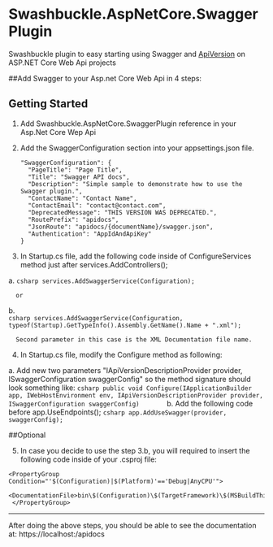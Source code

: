 # Swashbuckle.AspNetCore.SwaggerPlugin
Swashbuckle plugin to easy starting using Swagger and [ApiVersion](https://github.com/microsoft/aspnet-api-versioning) on ASP.NET Core Web Api projects

##Add Swagger to your Asp.net Core Web Api in 4 steps:

## Getting Started 

1. Add Swashbuckle.AspNetCore.SwaggerPlugin reference in your Asp.Net Core Wep Api

2. Add the SwaggerConfiguration section into your appsettings.json file.

    ```
    "SwaggerConfiguration": {
      "PageTitle": "Page Title",
      "Title": "Swagger API docs",
      "Description": "Simple sample to demonstrate how to use the Swagger plugin.",
      "ContactName": "Contact Name",
      "ContactEmail": "contact@contact.com",
      "DeprecatedMessage": "THIS VERSION WAS DEPRECATED.",
      "RoutePrefix": "apidocs",
      "JsonRoute": "apidocs/{documentName}/swagger.json",
      "Authentication": "AppIdAndApiKey"
    }
    ```
3. In Startup.cs file, add the following code inside of ConfigureServices method just after services.AddControllers();

  a.
      ```csharp
      services.AddSwaggerService(Configuration);
      ```
    
      or

  b.    
      ```csharp
      services.AddSwaggerService(Configuration, typeof(Startup).GetTypeInfo().Assembly.GetName().Name + ".xml");
      ```
    
      Second parameter in this case is the XML Documentation file name.
    
4. In Startup.cs file, modify the Configure method as following:

  a. Add new two parameters "IApiVersionDescriptionProvider provider, ISwaggerConfiguration swaggerConfig" so the method signature should look something like:
      ```csharp
      public void Configure(IApplicationBuilder app, IWebHostEnvironment env, IApiVersionDescriptionProvider provider, ISwaggerConfiguration swaggerConfig)      
      ```
  b. Add the following code before app.UseEndpoints();
      ```csharp
      app.AddUseSwagger(provider, swaggerConfig);      
      ```
  
 ##Optional 
 
 5. In case you decide to use the step 3.b, you will required to insert the following code inside of your .csproj file:
 
 ```
 <PropertyGroup Condition="'$(Configuration)|$(Platform)'=='Debug|AnyCPU'">
    <DocumentationFile>bin\$(Configuration)\$(TargetFramework)\$(MSBuildThisFileName).xml</DocumentationFile>
  </PropertyGroup>
  ```
  
  ---
  
  After doing the above steps, you should be able to see the documentation at: https://localhost:<port>/apidocs
